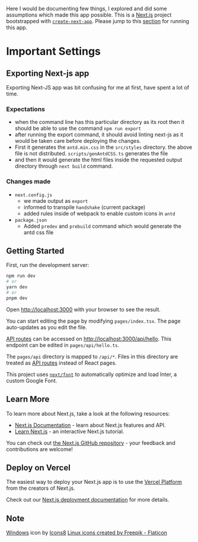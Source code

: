 Here I would be documenting few things, I explored and did some assumptions which made this app possible. This is a [Next.js](https://nextjs.org/) project bootstrapped with [`create-next-app`](https://github.com/vercel/next.js/tree/canary/packages/create-next-app). Please jump to this [section](#getting-started) for running this app.

# Important Settings

## Exporting Next-js app

Exporting Next-JS app was bit confusing for me at first, have spent a lot of time.

### Expectations

-   when the command line has this particular directory as its root then it should be able to use the command `npm run export`
-   after running the export command, it should avoid linting next-js as it would be taken care before deploying the changes.
-   First it generates the `antd.min.css` in the `src/styles` directory. the above file is not distributed. `scripts/genAntdCSS.ts` generates the file
-   and then it would generate the html files inside the requested output directory through `next build` command.

### Changes made

-   `next.config.js`
    -   we made output as `export`
    -   informed to transpile `handshake` (current package)
    -   added rules inside of webpack to enable custom icons in `antd`
-   `package.json`
    -   Added `predev` and `prebuild` command which would generate the antd css file

## Getting Started

First, run the development server:

```bash
npm run dev
# or
yarn dev
# or
pnpm dev
```

Open [http://localhost:3000](http://localhost:3000) with your browser to see the result.

You can start editing the page by modifying `pages/index.tsx`. The page auto-updates as you edit the file.

[API routes](https://nextjs.org/docs/api-routes/introduction) can be accessed on [http://localhost:3000/api/hello](http://localhost:3000/api/hello). This endpoint can be edited in `pages/api/hello.ts`.

The `pages/api` directory is mapped to `/api/*`. Files in this directory are treated as [API routes](https://nextjs.org/docs/api-routes/introduction) instead of React pages.

This project uses [`next/font`](https://nextjs.org/docs/basic-features/font-optimization) to automatically optimize and load Inter, a custom Google Font.

## Learn More

To learn more about Next.js, take a look at the following resources:

-   [Next.js Documentation](https://nextjs.org/docs) - learn about Next.js features and API.
-   [Learn Next.js](https://nextjs.org/learn) - an interactive Next.js tutorial.

You can check out [the Next.js GitHub repository](https://github.com/vercel/next.js/) - your feedback and contributions are welcome!

## Deploy on Vercel

The easiest way to deploy your Next.js app is to use the [Vercel Platform](https://vercel.com/new?utm_medium=default-template&filter=next.js&utm_source=create-next-app&utm_campaign=create-next-app-readme) from the creators of Next.js.

Check out our [Next.js deployment documentation](https://nextjs.org/docs/deployment) for more details.

## Note

<a target="_blank" href="https://icons8.com/icon/gXoJoyTtYXFg/windows-10">Windows</a> icon by <a target="_blank" href="https://icons8.com">Icons8</a>
<a href="https://www.flaticon.com/free-icons/linux" title="linux icons">Linux icons created by Freepik - Flaticon</a>